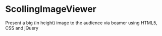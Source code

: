 # ScollingImageViewer
Present a big (in height) image to the audience via beamer using HTML5, CSS and jQuery
